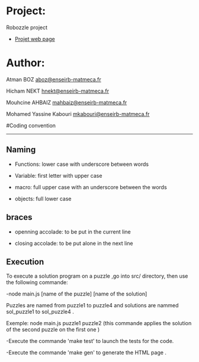 Project:
========
Robozzle project

- [Projet web page](https://www.labri.fr/perso/renault/working/teaching/projets/2021-22-S6-Js-Robot.php)

Author: 
========
Atman BOZ <aboz@enseirb-matmeca.fr>

Hicham NEKT <hnekt@enseirb-matmeca.fr>

Mouhcine AHBAIZ <mahbaiz@enseirb-matmeca.fr>

Mohamed Yassine Kabouri <mkabouri@enseirb-matmeca.fr>


#Coding convention
***

Naming
------
* Functions: lower case with underscore between words

* Variable: first letter with upper case

* macro: full upper case with an underscore between the words

* objects: full lower case

braces
------
* openning accolade: to be put in the current line

* closing accolade: to be put alone in the next line

Execution
-----------
To execute a solution program on a puzzle ,go into src/ directory, then use the following commande:
	
-node main.js [name of the puzzle] [name of the solution]

Puzzles are named from puzzle1 to puzzle4 and solutions are nammed sol_puzzle1 to sol_puzzle4 .

Exemple: node main.js puzzle1 puzzle2   (this commande applies the solution of the second puzzle on the first one )

-Execute the commande 'make test' to launch the tests for the code.

-Execute the commande 'make gen' to generate the HTML page .
